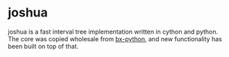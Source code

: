 joshua
======

joshua is a fast interval tree implementation written in cython and python. The core was copied wholesale from [bx-python](https://bitbucket.org/james_taylor/bx-python/wiki/Home), and new functionality has been built on top of that.
